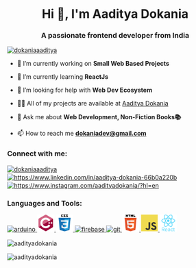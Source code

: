 
<h1 align="center">Hi 👋, I'm Aaditya Dokania</h1>
<h3 align="center">A passionate frontend developer from India</h3>

<p align="left"> <a href="https://twitter.com/dokaniaaaditya" target="blank"><img src="https://img.shields.io/twitter/follow/dokaniaaaditya?logo=twitter&style=for-the-badge" alt="dokaniaaaditya" /></a> </p>

- 🔭 I’m currently working on **Small Web Based Projects**

- 🌱 I’m currently learning **ReactJs**

- 🤝 I’m looking for help with **Web Dev Ecosystem**

- 👨‍💻 All of my projects are available at [Aaditya Dokania](https://www.aadityadokania.com)

- 💬 Ask me about **Web Development, Non-Fiction Books📚**

- 📫 How to reach me **dokaniadev@gmail.com**

<h3 align="left">Connect with me:</h3>
<p align="left">
<a href="https://twitter.com/dokaniaaaditya" target="blank"><img align="center" src="https://raw.githubusercontent.com/rahuldkjain/github-profile-readme-generator/master/src/images/icons/Social/twitter.svg" alt="dokaniaaaditya" height="30" width="40" /></a>
<a href="https://linkedin.com/in/https://www.linkedin.com/in/aaditya-dokania-66b0a220b" target="blank"><img align="center" src="https://raw.githubusercontent.com/rahuldkjain/github-profile-readme-generator/master/src/images/icons/Social/linked-in-alt.svg" alt="https://www.linkedin.com/in/aaditya-dokania-66b0a220b" height="30" width="40" /></a>
<a href="https://instagram.com/https://www.instagram.com/aadityadokania/?hl=en" target="blank"><img align="center" src="https://raw.githubusercontent.com/rahuldkjain/github-profile-readme-generator/master/src/images/icons/Social/instagram.svg" alt="https://www.instagram.com/aadityadokania/?hl=en" height="30" width="40" /></a>
</p>

<h3 align="left">Languages and Tools:</h3>
<p align="left"> <a href="https://www.arduino.cc/" target="_blank" rel="noreferrer"> <img src="https://cdn.worldvectorlogo.com/logos/arduino-1.svg" alt="arduino" width="40" height="40"/> </a> <a href="https://www.w3schools.com/cpp/" target="_blank" rel="noreferrer"> <img src="https://raw.githubusercontent.com/devicons/devicon/master/icons/cplusplus/cplusplus-original.svg" alt="cplusplus" width="40" height="40"/> </a> <a href="https://www.w3schools.com/css/" target="_blank" rel="noreferrer"> <img src="https://raw.githubusercontent.com/devicons/devicon/master/icons/css3/css3-original-wordmark.svg" alt="css3" width="40" height="40"/> </a> <a href="https://firebase.google.com/" target="_blank" rel="noreferrer"> <img src="https://www.vectorlogo.zone/logos/firebase/firebase-icon.svg" alt="firebase" width="40" height="40"/> </a> <a href="https://git-scm.com/" target="_blank" rel="noreferrer"> <img src="https://www.vectorlogo.zone/logos/git-scm/git-scm-icon.svg" alt="git" width="40" height="40"/> </a> <a href="https://www.w3.org/html/" target="_blank" rel="noreferrer"> <img src="https://raw.githubusercontent.com/devicons/devicon/master/icons/html5/html5-original-wordmark.svg" alt="html5" width="40" height="40"/> </a> <a href="https://developer.mozilla.org/en-US/docs/Web/JavaScript" target="_blank" rel="noreferrer"> <img src="https://raw.githubusercontent.com/devicons/devicon/master/icons/javascript/javascript-original.svg" alt="javascript" width="40" height="40"/> </a> <a href="https://reactjs.org/" target="_blank" rel="noreferrer"> <img src="https://raw.githubusercontent.com/devicons/devicon/master/icons/react/react-original-wordmark.svg" alt="react" width="40" height="40"/> </a> </p>

<p><img align="center" src="https://github-readme-stats.vercel.app/api/top-langs?username=aadityadokania&show_icons=true&locale=en&layout=compact" alt="aadityadokania" /></p>

<p><img align="center" src="https://github-readme-streak-stats.herokuapp.com/?user=aadityadokania&" alt="aadityadokania" /></p>

